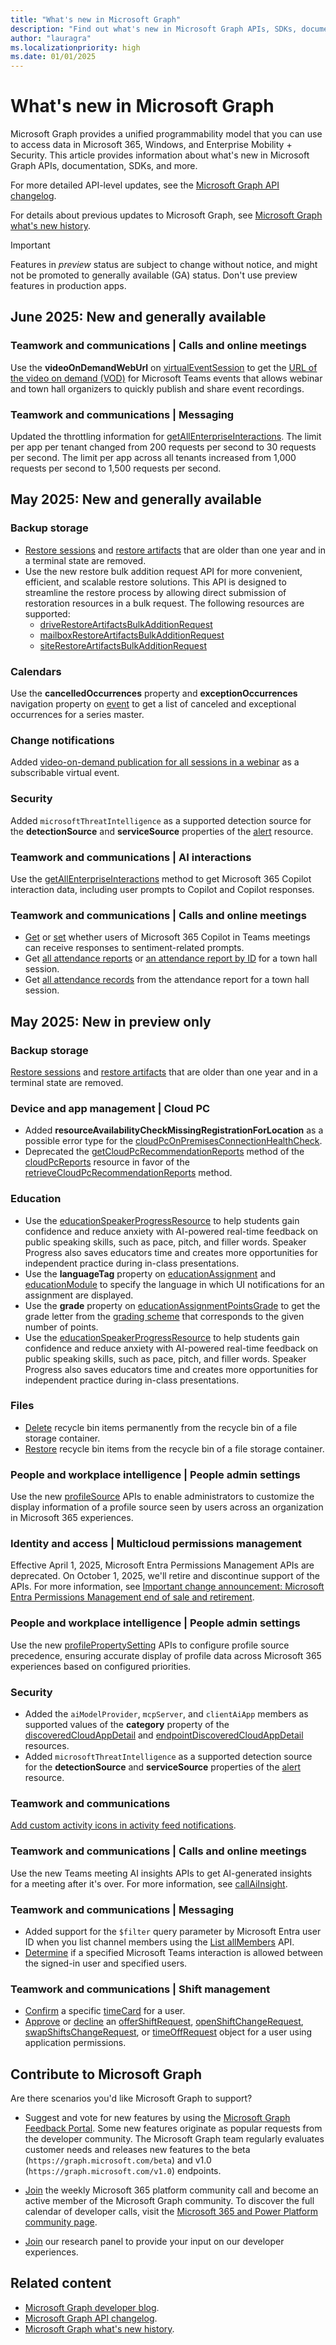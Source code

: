 ```yaml
---
title: "What's new in Microsoft Graph"
description: "Find out what's new in Microsoft Graph APIs, SDKs, documentation, and other resources."
author: "lauragra"
ms.localizationpriority: high
ms.date: 01/01/2025
---
```


# What's new in Microsoft Graph

Microsoft Graph provides a unified programmability model that you can use to access data in Microsoft 365, Windows, and Enterprise Mobility + Security. This article provides information about what's new in Microsoft Graph APIs, documentation, SDKs, and more.

For more detailed API-level updates, see the [Microsoft Graph API changelog](https://developer.microsoft.com/graph/changelog/).

For details about previous updates to Microsoft Graph, see [Microsoft Graph what's new history](whats-new-earlier.md).

> [!IMPORTANT]
> Features in _preview_ status are subject to change without notice, and might not be promoted to generally available (GA) status. Don't use preview features in production apps.

## June 2025: New and generally available

### Teamwork and communications | Calls and online meetings

Use the **videoOnDemandWebUrl** on [virtualEventSession](/graph/api/resources/virtualeventsession) to get the [URL of the video on demand (VOD)](/microsoftteams/manage-vod-publishing) for Microsoft Teams events that allows webinar and town hall organizers to quickly publish and share event recordings.

### Teamwork and communications | Messaging

Updated the throttling information for [getAllEnterpriseInteractions](/graph/api/aiinteractionhistory-getallenterpriseinteractions). The limit per app per tenant changed from 200 requests per second to 30 requests per second. The limit per app across all tenants increased from 1,000 requests per second to 1,500 requests per second.

## May 2025: New and generally available

### Backup storage

- [Restore sessions](/graph/api/resources/restoresessionbase) and [restore artifacts](/graph/api/resources/restoreartifactbase) that are older than one year and in a terminal state are removed.
- Use the new restore bulk addition request API for more convenient, efficient, and scalable restore solutions. This API is designed to streamline the restore process by allowing direct submission of restoration resources in a bulk request. The following resources are supported:
  - [driveRestoreArtifactsBulkAdditionRequest](/graph/api/resources/driverestoreartifactsbulkadditionrequest)
  - [mailboxRestoreArtifactsBulkAdditionRequest](/graph/api/resources/mailboxrestoreartifactsbulkadditionrequest)
  - [siteRestoreArtifactsBulkAdditionRequest](/graph/api/resources/siterestoreartifactsbulkadditionrequest)

### Calendars

Use the **cancelledOccurrences** property and **exceptionOccurrences** navigation property on [event](/graph/api/resources/event) to get a list of canceled and exceptional occurrences for a series master.

### Change notifications

Added [video-on-demand publication for all sessions in a webinar](/graph/changenotifications-for-virtualevent) as a subscribable virtual event.

### Security

Added `microsoftThreatIntelligence` as a supported detection source for the **detectionSource** and **serviceSource** properties of the [alert](/graph/api/resources/security-alert) resource.

### Teamwork and communications | AI interactions

Use the [getAllEnterpriseInteractions](/graph/api/aiinteractionhistory-getallenterpriseinteractions) method to get Microsoft 365 Copilot interaction data, including user prompts to Copilot and Copilot responses. 

### Teamwork and communications | Calls and online meetings

- [Get](/graph/api/copilotadminlimitedmode-get) or [set](/graph/api/copilotadminlimitedmode-update) whether users of Microsoft 365 Copilot in Teams meetings can receive responses to sentiment-related prompts.
- Get [all attendance reports](/graph/api/meetingattendancereport-list#example-3-list-attendance-reports-for-a-town-hall-session) or [an attendance report by ID](/graph/api/meetingattendancereport-get#example-3-get-the-attendance-report-for-a-town-hall-session-by-id) for a town hall session.
- Get [all attendance records](/graph/api/attendancerecord-list#example-3-list-attendance-records-for-the-attendance-report-of-a-town-hall-session) from the attendance report for a town hall session.

## May 2025: New in preview only

### Backup storage

[Restore sessions](/graph/api/resources/restoresessionbase?view=graph-rest-beta&preserve-view=true) and [restore artifacts](/graph/api/resources/restoreartifactbase?view=graph-rest-beta&preserve-view=true) that are older than one year and in a terminal state are removed.

### Device and app management | Cloud PC

- Added **resourceAvailabilityCheckMissingRegistrationForLocation** as a possible error type for the [cloudPcOnPremisesConnectionHealthCheck](/graph/api/resources/cloudpconpremisesconnectionhealthcheck?view=graph-rest-beta&preserve-view=true).
- Deprecated the [getCloudPcRecommendationReports](/graph/api/cloudpcreports-getcloudpcrecommendationreports?view=graph-rest-beta&preserve-view=true) method of the [cloudPcReports](/graph/api/resources/cloudpcreports?view=graph-rest-beta&preserve-view=true) resource in favor of the [retrieveCloudPcRecommendationReports](/graph/api/cloudpcreports-retrievecloudpcrecommendationreports?view=graph-rest-beta&preserve-view=true) method.

### Education

- Use the [educationSpeakerProgressResource](/graph/api/resources/educationspeakerprogressresource?view=graph-rest-beta&preserve-view=true) to help students gain confidence and reduce anxiety with AI-powered real-time feedback on public speaking skills, such as pace, pitch, and filler words. Speaker Progress also saves educators time and creates more opportunities for independent practice during in-class presentations.
- Use the **languageTag** property on [educationAssignment](/graph/api/resources/educationassignment?view=graph-rest-beta&preserve-view=true) and [educationModule](/graph/api/resources/educationModule?view=graph-rest-beta&preserve-view=true) to specify the language in which UI notifications for an assignment are displayed.
- Use the **grade** property on [educationAssignmentPointsGrade](/graph/api/resoures/educationassignmentpointsgrade?view=graph-rest-beta&preserve-view=true) to get the grade letter from the [grading scheme](/graph/api/resoures/educationgradingscheme?view=graph-rest-beta&preserve-view=true) that corresponds to the given number of points.
- Use the [educationSpeakerProgressResource](/graph/api/resources/educationspeakerprogressresource?view=graph-rest-beta&preserve-view=true) to help students gain confidence and reduce anxiety with AI-powered real-time feedback on public speaking skills, such as pace, pitch, and filler words. Speaker Progress also saves educators time and creates more opportunities for independent practice during in-class presentations.

### Files

- [Delete](/graph/api/recyclebinitem-delete?view=graph-rest-beta&preserve-view=true) recycle bin items permanently from the recycle bin of a file storage container. 
- [Restore](/graph/api/recyclebinitem-restore?view=graph-rest-beta&preserve-view=true) recycle bin items from the recycle bin of a file storage container. 

### People and workplace intelligence | People admin settings

Use the new [profileSource](/graph/api/resources/profilesource?view=graph-rest-beta&preserve-view=true) APIs to enable administrators to customize the display information of a profile source seen by users across an organization in Microsoft 365 experiences.

### Identity and access | Multicloud permissions management

Effective April 1, 2025, Microsoft Entra Permissions Management APIs are deprecated. On October 1, 2025, we'll retire and discontinue support of the APIs. For more information, see [Important change announcement: Microsoft Entra Permissions Management end of sale and retirement](https://aka.ms/MEPMretire).

### People and workplace intelligence | People admin settings

Use the new [profilePropertySetting](/graph/api/resources/profilepropertysetting?view=graph-rest-beta&preserve-view=true) APIs to configure profile source precedence, ensuring accurate display of profile data across Microsoft 365 experiences based on configured priorities.

### Security

- Added the `aiModelProvider`, `mcpServer`, and `clientAiApp` members as supported values of the **category** property of the [discoveredCloudAppDetail](/graph/api/resources/security-discoveredcloudappdetail?view=graph-rest-beta&preserve-view=true) and [endpointDiscoveredCloudAppDetail](/graph/api/resources/security-endpointdiscoveredcloudappdetail?view=graph-rest-beta&preserve-view=true) resources.
- Added `microsoftThreatIntelligence` as a supported detection source for the **detectionSource** and **serviceSource** properties of the [alert](/graph/api/resources/security-alert?view=graph-rest-beta&preserve-view=true) resource.

### Teamwork and communications

[Add custom activity icons in activity feed notifications](/graph/teams-send-activityfeednotifications).

### Teamwork and communications | Calls and online meetings

Use the new Teams meeting AI insights APIs to get AI-generated insights for a meeting after it's over. For more information, see [callAiInsight](/graph/api/resources/callaiinsight?view=graph-rest-beta&preserve-view=true).

### Teamwork and communications | Messaging

- Added support for the `$filter` query parameter by Microsoft Entra user ID when you list channel members using the [List allMembers](/graph/api/channel-list-allmembers?view=graph-rest-beta&preserve-view=true) API.
- [Determine](/graph/api/teamwork-determineifinteractionisallowed?view=graph-rest-beta&preserve-view=true) if a specified Microsoft Teams interaction is allowed between the signed-in user and specified users.

### Teamwork and communications | Shift management

- [Confirm](/graph/api/timecard-confirmforuser?view=graph-rest-beta&preserve-view=true) a specific [timeCard](/graph/api/resources/timecard?view=graph-rest-beta&preserve-view=true) for a user.
- [Approve](/graph/api/schedulechangerequest-approveforuser?view=graph-rest-beta&preserve-view=true) or [decline](/graph/api/schedulechangerequest-declineforuser?view=graph-rest-beta&preserve-view=true) an [offerShiftRequest](/graph/api/resources/offershiftrequest?view=graph-rest-beta&preserve-view=true), [openShiftChangeRequest](/graph/api//resources/openshiftchangerequest?view=graph-rest-beta&preserve-view=true), [swapShiftsChangeRequest](/graph/api/resources/swapshiftschangerequest?view=graph-rest-beta&preserve-view=true), or [timeOffRequest](/graph/api/resources/timeoffrequest?view=graph-rest-beta&preserve-view=true) object for a user using application permissions.

## Contribute to Microsoft Graph

Are there scenarios you'd like Microsoft Graph to support?

- Suggest and vote for new features by using the [Microsoft Graph Feedback Portal](https://aka.ms/graphfeedback). Some new features originate as popular requests from the developer community. The Microsoft Graph team regularly evaluates customer needs and releases new features to the beta (`https://graph.microsoft.com/beta`) and v1.0 (`https://graph.microsoft.com/v1.0`) endpoints.

- [Join](https://aka.ms/m365-dev-call) the weekly Microsoft 365 platform community call and become an active member of the Microsoft Graph community. To discover the full calendar of developer calls, visit the [Microsoft 365 and Power Platform community page](https://aka.ms/community/calls).

- [Join](https://ux.microsoft.com/Panel/M365Devs?utm_source=graphDocs) our research panel to provide your input on our developer experiences.

## Related content
- [Microsoft Graph developer blog](https://devblogs.microsoft.com/microsoft365dev/category/microsoft-graph/).
- [Microsoft Graph API changelog](https://developer.microsoft.com/graph/changelog/).
- [Microsoft Graph what's new history](whats-new-earlier.md).
